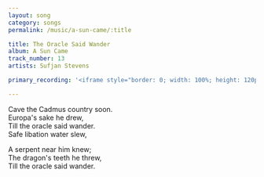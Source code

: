 ```yaml
---
layout: song
category: songs
permalink: /music/a-sun-came/:title

title: The Oracle Said Wander
album: A Sun Came
track_number: 13
artists: Sufjan Stevens

primary_recording: '<iframe style="border: 0; width: 100%; height: 120px;" src="http://bandcamp.com/EmbeddedPlayer/album=832878843/size=large/bgcol=333333/linkcol=ffffff/tracklist=false/artwork=none/track=312455121/transparent=true/" seamless><a href="http://music.sufjan.com/album/a-sun-came">A Sun Came by Sufjan Stevens</a></iframe>'

---
```


Cave the Cadmus country soon. <br>
Europa's sake he drew, <br>
Till the oracle said wander. <br>
Safe libation water slew,

A serpent near him knew; <br>
The dragon's teeth he threw, <br>
Till the oracle said wander.